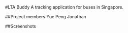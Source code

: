 #LTA Buddy
A tracking application for buses in Singapore.

##Project members
Yue Peng
Jonathan

##Screenshots
